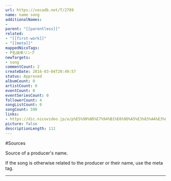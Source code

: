 ```yaml
---
url: https://vocadb.net/T/2789
name: name song
additionalNames: 
- 
parent: "[[parentless]]"
related:
- "[[first-work]]"
- "[[meta]]"
mappedNicoTags:
- P名由来リンク
newTargets:
- song
commentCount: 2
createDate: 2016-03-04T20:49:57
status: Approved
albumCount: 0
artistCount: 0
eventCount: 0
eventSeriesCount: 0
followerCount: 4
songListCount: 0
songCount: 590
links: 
- https://dic.nicovideo.jp/a/p%E5%90%8D%E7%94%B1%E6%9D%A5%E3%83%AA%E3%83%B3%E3%82%AF
picture: false
descriptionLength: 112
---
```


#Sources

Source of a producer's name. 

If the song is otherwise related to the producer or their name, use the meta tag.

---

